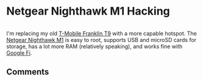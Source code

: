 # Netgear Nighthawk M1 Hacking

```{tags} hacking, hotspot
```

I'm replacing my old [T-Mobile Franklin T9](../../franklin_t9) with a more capable hotspot. The
[Netgear Nighthawk M1](https://www.netgear.com/home/mobile-wifi/hotspots/mr1100/) is easy to root, supports USB and microSD
cards for storage, has a lot more RAM (relatively speaking), and works fine with [Google Fi](https://fi.google.com/about).

## Comments

```{disqus}
```
